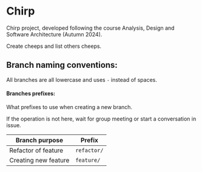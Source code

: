# Chirp

Chirp project, developed following the course Analysis, Design and Software Architecture (Autumn 2024).

Create cheeps and list others cheeps.

## Branch naming conventions:

All branches are all lowercase and uses `-` instead of spaces.

#### Branches prefixes:

What prefixes to use when creating a new branch.

If the operation is not here, wait for group meeting or start a conversation in issue.

| Branch purpose | Prefix |
|---|---|
| Refactor of feature | `refactor/` |
| Creating new feature | `feature/`|
